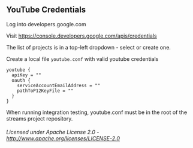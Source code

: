 ## YouTube Credentials

Log into developers.google.com

Visit https://console.developers.google.com/apis/credentials

The list of projects is in a top-left dropdown - select or create one.

Create a local file `youtube.conf` with valid youtube credentials

    youtube {
      apiKey = ""
      oauth {
        serviceAccountEmailAddress = ""
        pathToP12KeyFile = ""
      }
    }

When running integration testing, youtube.conf must be in the root of the streams project repository.

###### Licensed under Apache License 2.0 - http://www.apache.org/licenses/LICENSE-2.0
